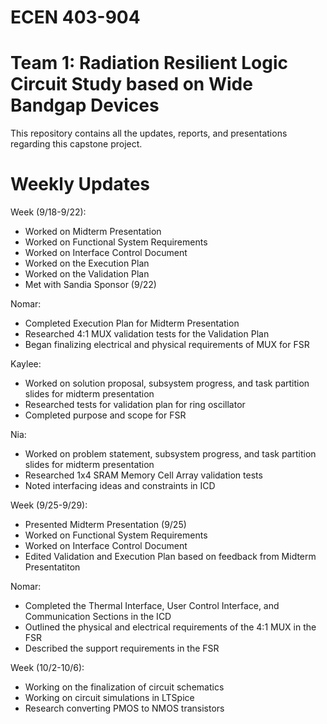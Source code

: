 # ECEN 403-904
# Team 1: Radiation Resilient Logic Circuit Study based on Wide Bandgap Devices

This repository contains all the updates, reports, and presentations regarding this capstone project.

# Weekly Updates
Week (9/18-9/22): 
- Worked on Midterm Presentation
- Worked on Functional System Requirements
- Worked on Interface Control Document
- Worked on the Execution Plan
- Worked on the Validation Plan
- Met with Sandia Sponsor (9/22)

Nomar:
- Completed Execution Plan for Midterm Presentation
- Researched 4:1 MUX validation tests for the Validation Plan
- Began finalizing electrical and physical requirements of MUX for FSR

Kaylee:
- Worked on solution proposal, subsystem progress, and task partition slides for midterm presentation
- Researched tests for validation plan for ring oscillator
- Completed purpose and scope for FSR

Nia:
- Worked on problem statement, subsystem progress, and task partition slides for midterm presentation
- Researched 1x4 SRAM Memory Cell Array validation tests
- Noted interfacing ideas and constraints in ICD

Week (9/25-9/29):
- Presented Midterm Presentation (9/25)
- Worked on Functional System Requirements
- Worked on Interface Control Document
- Edited Validation and Execution Plan based on feedback from Midterm Presentatiton

Nomar:
- Completed the Thermal Interface, User Control Interface, and Communication Sections in the ICD
- Outlined the physical and electrical requirements of the 4:1 MUX in the FSR
- Described the support requirements in the FSR

Week (10/2-10/6):
- Working on the finalization of circuit schematics
- Working on circuit simulations in LTSpice
- Research converting PMOS to NMOS transistors
  
